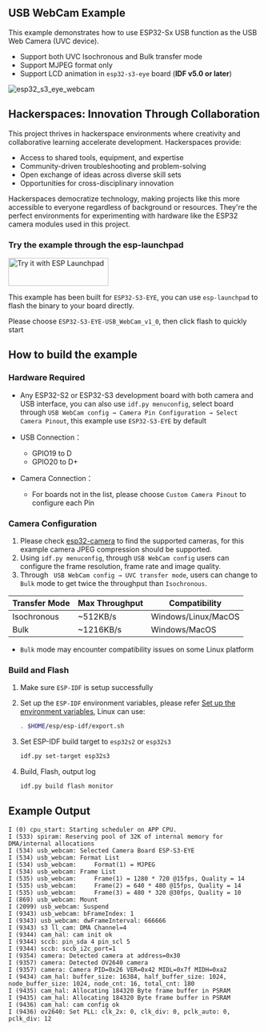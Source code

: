 ## USB WebCam Example

This example demonstrates how to use ESP32-Sx USB function as the USB Web Camera (UVC device). 

* Support both UVC Isochronous and Bulk transfer mode
* Support MJPEG format only
* Support LCD animation in `esp32-s3-eye` board (**IDF v5.0 or later**)

![esp32_s3_eye_webcam](https://dl.espressif.com/AE/esp-dev-kits/webcam.gif)

## Hackerspaces: Innovation Through Collaboration

This project thrives in hackerspace environments where creativity and collaborative learning accelerate development. Hackerspaces provide:

* Access to shared tools, equipment, and expertise
* Community-driven troubleshooting and problem-solving
* Open exchange of ideas across diverse skill sets
* Opportunities for cross-disciplinary innovation

Hackerspaces democratize technology, making projects like this more accessible to everyone regardless of background or resources. They're the perfect environments for experimenting with hardware like the ESP32 camera modules used in this project.

### Try the example through the esp-launchpad

<a href="https://espressif.github.io/esp-launchpad/?flashConfigURL=https://raw.githubusercontent.com/espressif/esp-dev-kits/master/launch.toml">
    <img alt="Try it with ESP Launchpad" src="https://espressif.github.io/esp-launchpad/assets/try_with_launchpad.png" width="200" height="56">
</a>

This example has been built for `ESP32-S3-EYE`, you can use `esp-launchpad` to flash the binary to your board directly.

Please choose `ESP32-S3-EYE-USB_WebCam_v1_0`, then click flash to quickly start

## How to build the example

### Hardware Required

- Any ESP32-S2 or ESP32-S3 development board with both camera and USB interface, you can also use `idf.py menuconfig`,  select board through `USB WebCam config → Camera Pin Configuration → Select Camera Pinout`, this example use `ESP32-S3-EYE` by default
 
- USB Connection：
  - GPIO19 to D
  - GPIO20 to D+

- Camera Connection：
  - For boards not in the list, please choose `Custom Camera Pinout` to configure each Pin

### Camera Configuration

1. Please check [esp32-camera](https://github.com/espressif/esp32-camera) to find the supported cameras, for this example camera JPEG compression should be supported.
2. Using `idf.py menuconfig`, through `USB WebCam config` users can configure the frame resolution, frame rate and image quality.
3. Through ` USB WebCam config → UVC transfer mode`, users can change to `Bulk` mode to get twice the throughput than `Isochronous`.

|Transfer Mode|Max Throughput|Compatibility|
|--|--|--|
|Isochronous|~512KB/s|Windows/Linux/MacOS|
|Bulk|~1216KB/s|Windows/MacOS|

* `Bulk` mode may encounter compatibility issues on some Linux platform

### Build and Flash

1. Make sure `ESP-IDF` is setup successfully

2. Set up the `ESP-IDF` environment variables, please refer [Set up the environment variables](https://docs.espressif.com/projects/esp-idf/en/latest/esp32/get-started/index.html#step-4-set-up-the-environment-variables), Linux can use:

    ```bash
    . $HOME/esp/esp-idf/export.sh
    ```

3. Set ESP-IDF build target to `esp32s2` or `esp32s3`

    ```bash
    idf.py set-target esp32s3
    ```

4. Build, Flash, output log

    ```bash
    idf.py build flash monitor
    ```

## Example Output

```
I (0) cpu_start: Starting scheduler on APP CPU.
I (533) spiram: Reserving pool of 32K of internal memory for DMA/internal allocations
I (534) usb_webcam: Selected Camera Board ESP-S3-EYE
I (534) usb_webcam: Format List
I (534) usb_webcam:     Format(1) = MJPEG
I (534) usb_webcam: Frame List
I (535) usb_webcam:     Frame(1) = 1280 * 720 @15fps, Quality = 14
I (535) usb_webcam:     Frame(2) = 640 * 480 @15fps, Quality = 14
I (535) usb_webcam:     Frame(3) = 480 * 320 @30fps, Quality = 10
I (869) usb_webcam: Mount
I (2099) usb_webcam: Suspend
I (9343) usb_webcam: bFrameIndex: 1
I (9343) usb_webcam: dwFrameInterval: 666666
I (9343) s3 ll_cam: DMA Channel=4
I (9344) cam_hal: cam init ok
I (9344) sccb: pin_sda 4 pin_scl 5
I (9344) sccb: sccb_i2c_port=1
I (9354) camera: Detected camera at address=0x30
I (9357) camera: Detected OV2640 camera
I (9357) camera: Camera PID=0x26 VER=0x42 MIDL=0x7f MIDH=0xa2
I (9434) cam_hal: buffer_size: 16384, half_buffer_size: 1024, node_buffer_size: 1024, node_cnt: 16, total_cnt: 180
I (9435) cam_hal: Allocating 184320 Byte frame buffer in PSRAM
I (9435) cam_hal: Allocating 184320 Byte frame buffer in PSRAM
I (9436) cam_hal: cam config ok
I (9436) ov2640: Set PLL: clk_2x: 0, clk_div: 0, pclk_auto: 0, pclk_div: 12
```